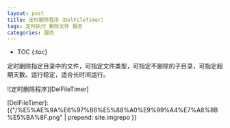 ```yaml
---
layout: post
title: 定时删除程序（DelFileTimer）
tags: 定时执行 删除文件 服务
categories: 服务
---
```


* TOC
{:toc}

定时删除指定目录中的文件，可指定文件类型，可指定不删除的子目录，可指定超期天数。运行稳定，适合长时间运行。

![定时删除程序][DelFileTimer]

[DelFileTimer]: {{"/%E5%AE%9A%E6%97%B6%E5%88%A0%E9%99%A4%E7%A8%8B%E5%BA%8F.png" | prepend: site.imgrepo }}